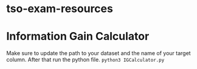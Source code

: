 # tso-exam-resources

# Information Gain Calculator
Make sure to update the path to your dataset and the name of your target column. After that run the python file.
`python3 IGCalculator.py`

